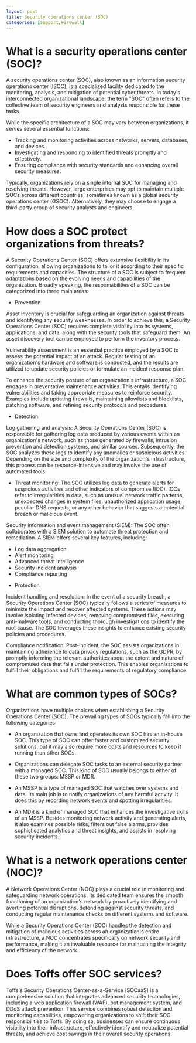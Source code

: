 ```yaml
---
layout: post
title: Security operations center (SOC)
categories: [Support,Firewall]
---
```

# What is a security operations center (SOC)?
A security operations center (SOC), also known as an information security operations center (ISOC), is a specialized facility dedicated to the monitoring, analysis, and mitigation of potential cyber threats. In today's interconnected organizational landscape, the term "SOC" often refers to the collective team of security engineers and analysts responsible for these tasks.

While the specific architecture of a SOC may vary between organizations, it serves several essential functions:

* Tracking and monitoring activities across networks, servers, databases, and devices.
* Investigating and responding to identified threats promptly and effectively.
* Ensuring compliance with security standards and enhancing overall security measures.

Typically, organizations rely on a single internal SOC for managing and resolving threats. However, large enterprises may opt to maintain multiple SOCs across different countries, sometimes known as a global security operations center (GSOC). Alternatively, they may choose to engage a third-party group of security analysts and engineers.

# How does a SOC protect organizations from threats?

A Security Operations Center (SOC) offers extensive flexibility in its configuration, allowing organizations to tailor it according to their specific requirements and capacities. The structure of a SOC is subject to frequent adaptations based on the evolving needs and capabilities of the organization. Broadly speaking, the responsibilities of a SOC can be categorized into three main areas:

* Prevention

Asset inventory is crucial for safeguarding an organization against threats and identifying any security weaknesses. In order to achieve this, a Security Operations Center (SOC) requires complete visibility into its systems, applications, and data, along with the security tools that safeguard them. An asset discovery tool can be employed to perform the inventory process.

Vulnerability assessment is an essential practice employed by a SOC to assess the potential impact of an attack. Regular testing of an organization's hardware and software is conducted, and the results are utilized to update security policies or formulate an incident response plan.

To enhance the security posture of an organization's infrastructure, a SOC engages in preventative maintenance activities. This entails identifying vulnerabilities and taking appropriate measures to reinforce security. Examples include updating firewalls, maintaining allowlists and blocklists, patching software, and refining security protocols and procedures.

* Detection

Log gathering and analysis: A Security Operations Center (SOC) is responsible for gathering log data produced by various events within an organization's network, such as those generated by firewalls, intrusion prevention and detection systems, and similar sources. Subsequently, the SOC analyzes these logs to identify any anomalies or suspicious activities. Depending on the size and complexity of the organization's infrastructure, this process can be resource-intensive and may involve the use of automated tools.

* Threat monitoring: The SOC utilizes log data to generate alerts for suspicious activities and other indicators of compromise (IOC). IOCs refer to irregularities in data, such as unusual network traffic patterns, unexpected changes in system files, unauthorized application usage, peculiar DNS requests, or any other behavior that suggests a potential breach or malicious event.

Security information and event management (SIEM): The SOC often collaborates with a SIEM solution to automate threat protection and remediation. A SIEM offers several key features, including:

- Log data aggregation
- Alert monitoring
- Advanced threat intelligence
- Security incident analysis
- Compliance reporting

* Protection

Incident handling and resolution: In the event of a security breach, a Security Operations Center (SOC) typically follows a series of measures to minimize the impact and recover affected systems. These actions may involve isolating infected devices, removing compromised files, executing anti-malware tools, and conducting thorough investigations to identify the root cause. The SOC leverages these insights to enhance existing security policies and procedures.

Compliance notification: Post-incident, the SOC assists organizations in maintaining adherence to data privacy regulations, such as the GDPR, by promptly informing the relevant authorities about the extent and nature of compromised data that falls under protection. This enables organizations to fulfill their obligations and fulfill the requirements of regulatory compliance.

# What are common types of SOCs?
Organizations have multiple choices when establishing a Security Operations Center (SOC). The prevailing types of SOCs typically fall into the following categories:

* An organization that owns and operates its own SOC has an in-house SOC. This type of SOC can offer faster and customized security solutions, but it may also require more costs and resources to keep it running than other SOCs.

* Organizations can delegate SOC tasks to an external security partner with a managed SOC. This kind of SOC usually belongs to either of these two groups: MSSP or MDR.

* An MSSP is a type of managed SOC that watches over systems and data. Its main job is to notify organizations of any harmful activity. It does this by recording network events and spotting irregularities.

* An MDR is a kind of managed SOC that enhances the investigative skills of an MSSP. Besides monitoring network activity and generating alerts, it also examines possible risks, filters out false alarms, provides sophisticated analytics and threat insights, and assists in resolving security incidents.

# What is a network operations center (NOC)?
A Network Operations Center (NOC) plays a crucial role in monitoring and safeguarding network operations. Its dedicated team ensures the smooth functioning of an organization's network by proactively identifying and averting potential disruptions, defending against security threats, and conducting regular maintenance checks on different systems and software.

While a Security Operations Center (SOC) handles the detection and mitigation of malicious activities across an organization's entire infrastructure, a NOC concentrates specifically on network security and performance, making it an invaluable resource for maintaining the integrity and efficiency of the network.

# Does Toffs offer SOC services?
Toffs's Security Operations Center-as-a-Service (SOCaaS) is a comprehensive solution that integrates advanced security technologies, including a web application firewall (WAF), bot management system, and DDoS attack prevention. This service combines robust detection and monitoring capabilities, empowering organizations to shift their SOC responsibilities to Toffs. By doing so, businesses can ensure continuous visibility into their infrastructure, effectively identify and neutralize potential threats, and achieve cost savings in their overall security operations.